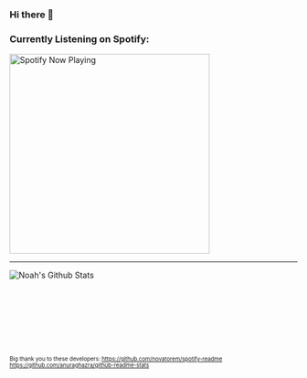 ### Hi there 👋

### Currently Listening on Spotify:
[<img src ="https://noahspotifyreadme.vercel.app//api/spotify-playing" alt="Spotify Now Playing" width="350" />](https://open.spotify.com/user/128568285)

---

<img align="left" alt="Noah's Github Stats" src="https://github-readme-stats.vercel.app/api?username=noahlibby17&bg_color=-45deg,b25240,94508f&show_icons=true&hide_border=true&title_color=ffffff&text_color=ffffff&icon_color=342f38"/></br></br></br></br></br></br></br></br>
  
<sub><sup>Big thank you to these developers:
https://github.com/novatorem/spotify-readme
https://github.com/anuraghazra/github-readme-stats
</sup></sub>
